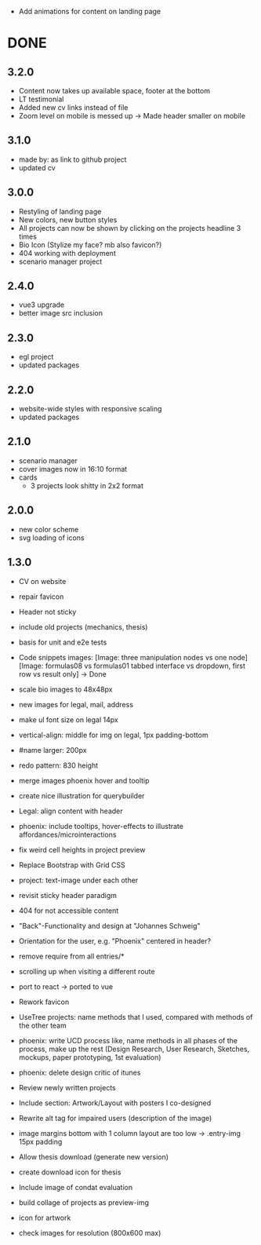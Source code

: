 - Add animations for content on landing page

# DONE
## 3.2.0
- Content now takes up available space, footer at the bottom
- LT testimonial
- Added new cv links instead of file
- Zoom level on mobile is messed up -> Made header smaller on mobile
## 3.1.0
- made by: as link to github project
- updated cv
## 3.0.0
- Restyling of landing page
- New colors, new button styles
- All projects can now be shown by clicking on the projects headline 3 times
- Bio Icon (Stylize my face? mb also favicon?)
- 404 working with deployment
- scenario manager project
## 2.4.0
- vue3 upgrade 
- better image src inclusion
## 2.3.0
- egl project
- updated packages
## 2.2.0
- website-wide styles with responsive scaling
- updated packages
## 2.1.0
- scenario manager
- cover images now in 16:10 format
- cards
  - 3 projects look shitty in 2x2 format
## 2.0.0
- new color scheme
- svg loading of icons
## 1.3.0
- CV on website
- repair favicon
- Header not sticky
- include old projects (mechanics, thesis)
- basis for unit and e2e tests

- Code snippets images:
    [Image: three manipulation nodes vs one node]
    [Image: formulas08 vs formulas01 tabbed interface vs dropdown, first row vs result only] -> Done
- scale bio images to 48x48px
- new images for legal, mail, address
- make ul font size on legal 14px
- vertical-align: middle for img on legal, 1px padding-bottom
- #name larger: 200px
- redo pattern: 830 height
- merge images phoenix hover and tooltip
- create nice illustration for querybuilder
- Legal: align content with header
- phoenix: include tooltips, hover-effects to illustrate affordances/microinteractions
- fix weird cell heights in project preview
- Replace Bootstrap with Grid CSS
- project: text-image under each other
- revisit sticky header paradigm
- 404 for not accessible content
- "Back"-Functionality and design at "Johannes Schweig"
- Orientation for the user, e.g. "Phoenix" centered in header?
- remove require from all entries/*
- scrolling up when visiting a different route
- port to react -> ported to vue

- Rework favicon
- UseTree projects: name methods that I used, compared with methods of the other team
- phoenix: write UCD process like, name methods in all phases of the process, make up the rest (Design Research, User Research, Sketches, mockups, paper prototyping, 1st evaluation)
- phoenix: delete design critic of itunes
- Review newly written projects
- Include section: Artwork/Layout with posters I co-designed
- Rewrite alt tag for impaired users (description of the image)
- image margins bottom with 1 column layout are too low -> .entry-img 15px padding
- Allow thesis download (generate new version)
- create download icon for thesis
- Include image of condat evaluation
- build collage of projects as preview-img
- icon for artwork
- check images for resolution (800x600 max)